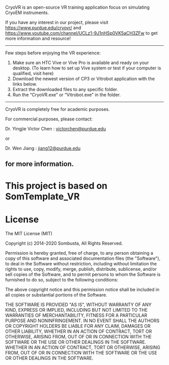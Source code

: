 CryoVR is an open-source VR training application focus on simulating CryoEM instruments.


If you have any interest in our project, please visit https://www.purdue.edu/cryovr/ and https://www.youtube.com/channel/UCLz1-9J1nHSp0VK5aCH3ZFw to get more information and resource!



---------------------
Few steps before enjoying the VR experience:

1. Make sure an HTC Vive or Vive Pro is available and ready on your desktop. (To learn how to set up Vive system or test if your computer is qualified, visit here)
2. Download the newest version of CP3 or Vitrobot application with the links below.
3. Extract the downloaded files to any specific folder.
4. Run the “CryoVR.exe” or “Vitrobot.exe” in the folder.

---------------------

CryoVR is completely free for academic purposes.

For commercial purposes, please contact:

Dr. Yingjie Victor Chen :    victorchen@purdue.edu

or

Dr. Wen Jiang :    jiang12@purdue.edu

for more information.
---------------------



# This project is based on SomTemplate_VR
# License

<MIT License>

The MIT License (MIT)

Copyright (c) 2014-2020 Sombusta, All Rights Reserved.

Permission is hereby granted, free of charge, to any person obtaining a copy of this software and associated documentation files (the "Software"), to deal in the Software without restriction, including without limitation the rights to use, copy, modify, merge, publish, distribute, sublicense, and/or sell copies of the Software, and to permit persons to whom the Software is furnished to do so, subject to the following conditions:

The above copyright notice and this permission notice shall be included in all copies or substantial portions of the Software.

THE SOFTWARE IS PROVIDED "AS IS", WITHOUT WARRANTY OF ANY KIND, EXPRESS OR IMPLIED, INCLUDING BUT NOT LIMITED TO THE WARRANTIES OF MERCHANTABILITY, FITNESS FOR A PARTICULAR PURPOSE AND NONINFRINGEMENT. IN NO EVENT SHALL THE AUTHORS OR COPYRIGHT HOLDERS BE LIABLE FOR ANY CLAIM, DAMAGES OR OTHER LIABILITY, WHETHER IN AN ACTION OF CONTRACT, TORT OR OTHERWISE, ARISING FROM, OUT OF OR IN CONNECTION WITH THE SOFTWARE OR THE USE OR OTHER DEALINGS IN THE SOFTWARE.
WHETHER IN AN ACTION OF CONTRACT, TORT OR OTHERWISE, ARISING
FROM, OUT OF OR IN CONNECTION WITH THE SOFTWARE OR THE USE OR
OTHER DEALINGS IN THE SOFTWARE.
